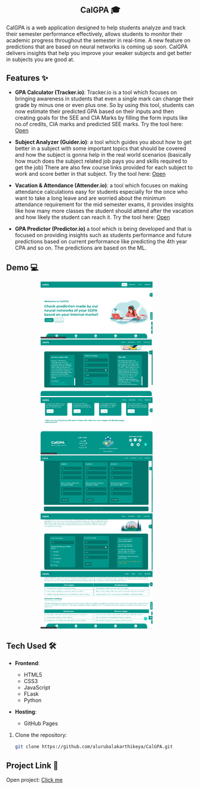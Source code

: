 # <h2 align="center">CalGPA 🎓</h2>

CalGPA is a web application designed to help students analyze and track their semester performance effectively, allows students to monitor their academic progress throughout the semester in real-time. A new feature on predictions that are based on neural networks is coming up soon. CalGPA delivers insights that help you improve your weaker subjects and get better in subjects you are good at.

## Features ✨
- **GPA Calculator (Tracker.io)**: Tracker.io is a tool which focuses on bringing awareness in students that even a single mark can change their grade by minus one or even plus one. So by using this tool, students can now estimate their predicted GPA based on their inputs and then creating goals for the SEE and CIA Marks by filling the form inputs like no.of credits, CIA marks and predicted SEE marks. Try the tool here: <a href="https://alurubalakarthikeya.github.io/CalGPA/pages/tracker.html" target="_blank">Open</a>

- **Subject Analyzer (Guider.io)**: a tool which guides you about how to get better in a subject with some important topics that should be covered and how the subject is gonna help in the real world scenarios (basically how much does the subject related job pays you and skills required to get the job) There are also few course links provided for each subject to work and score better in that subject.  Try the tool here: <a href="https://alurubalakarthikeya.github.io/CalGPA/pages/guider.html" target="_blank">Open</a>

- **Vacation & Attendance (Attender.io)**:  a tool which focuses on making attendance calculations easy for students especially for the once who want to take a long leave and are worried about the minimum attendance requirement for the mid semester exams, it provides insights like how many more classes the student should attend after the vacation and how likely the student can reach it. Try the tool here: <a href="https://alurubalakarthikeya.github.io/CalGPA/pages/attendance.html" target="_blank">Open</a>

- **GPA Predictor (Predictor.io)** a tool which is being developed and that is focused on providing insights such as students performance and future predictions based on current performance like predicting the 4th year CPA and so on. The predictions are based on the ML.
## Demo 💻
<p align="center">
  <img src="https://github.com/alurubalakarthikeya/CalGPA/blob/main/imgs/image.png?raw=true" alt="Image 1" width="300" style="display: inline-block; margin-right: 20px;"/>
  <img src="https://github.com/alurubalakarthikeya/CalGPA/blob/main/imgs/image2.png?raw=true" alt="Image 2" width="300" style="display: inline-block; margin-right: 20px;"/>
  <img src="https://github.com/alurubalakarthikeya/CalGPA/blob/main/imgs/image3.png?raw=true" alt="Image 3" width="300" style="display: inline-block; margin-right: 20px;"/>
  <img src="https://github.com/alurubalakarthikeya/CalGPA/blob/main/imgs/image5.png?raw=true" alt="Image 4" width="300" style="display: inline-block; margin-right: 20px;">
  <img src="https://github.com/alurubalakarthikeya/CalGPA/blob/main/imgs/image6.png?raw=true" alt="Image 4" width="300" style="display: inline-block; margin-right: 20px;">
  <img src="https://github.com/alurubalakarthikeya/CalGPA/blob/main/imgs/image4.png?raw=true" alt="Image 4" width="300" style="display: inline-block; margin-right: 20px;">
</p>

## Tech Used 🛠️

- **Frontend**:
  - HTML5 
  - CSS3 
  - JavaScript 
  - FLask
  - Python
    
- **Hosting**:
  - GitHub Pages

1. Clone the repository:
   ```bash
   git clone https://github.com/alurubalakarthikeya/CalGPA.git

## Project Link 🔗
 Open project: <a href="https://alurubalakarthikeya.github.io/CalGPA/">Click me</a>
